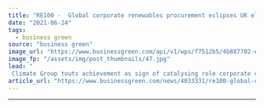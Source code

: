 ```yaml
---
title: "RE100 -  Global corporate renewables procurement eclipses UK electricity use"
date: "2021-06-24"
tags: 
  - business green
source: "business green"
image_url: "https://www.businessgreen.com/api/v1/wps/f7512b5/4b887702-e9e5-4e9a-a557-38ef603cb5a7/6/BT-solar-185x114.jpg"
image_fp: "/assets/img/post_thumbnails/47.jpg"
lead: "
 Climate Group touts achievement as sign of catalysing role corporate clean energy procurement is having on clean energy markets and policy frameworks ..."
article_url: "https://www.businessgreen.com/news/4033331/re100-global-corporate-renewables-procurement-eclipses-uk-electricity"
---
```


---
